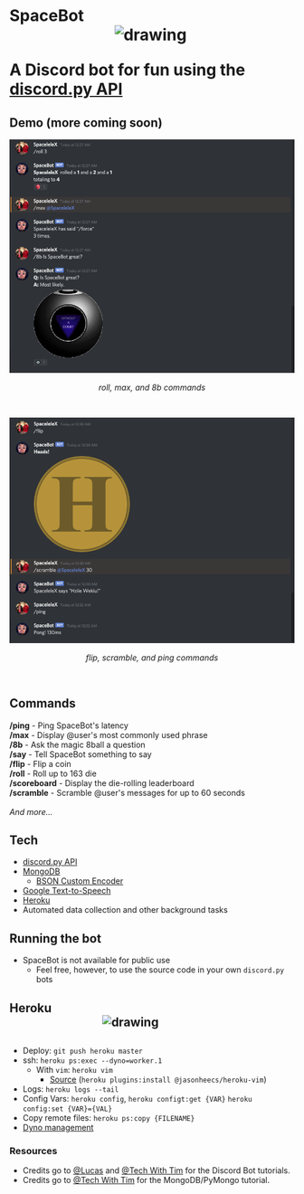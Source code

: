 <p align="center"><h1>SpaceBot&nbsp;&nbsp;&nbsp;&nbsp;&nbsp;&nbsp;&nbsp;&nbsp;&nbsp;&nbsp;&nbsp;&nbsp;&nbsp;&nbsp;&nbsp;&nbsp;&nbsp;&nbsp;&nbsp;&nbsp;&nbsp;&nbsp;&nbsp;&nbsp;&nbsp;&nbsp;&nbsp;&nbsp;&nbsp;&nbsp;&nbsp;&nbsp;&nbsp;&nbsp;&nbsp;&nbsp;&nbsp;&nbsp;&nbsp;&nbsp;&nbsp;&nbsp;&nbsp;&nbsp;&nbsp;&nbsp;&nbsp;&nbsp;&nbsp;&nbsp;&nbsp;&nbsp;&nbsp;&nbsp;&nbsp;&nbsp;&nbsp;&nbsp;&nbsp;&nbsp;&nbsp;&nbsp;&nbsp;&nbsp;&nbsp;&nbsp;&nbsp;&nbsp;&nbsp;&nbsp;&nbsp;&nbsp;&nbsp;&nbsp;&nbsp;&nbsp;&nbsp;&nbsp;&nbsp;&nbsp;&nbsp;&nbsp;&nbsp;&nbsp;<img src="https://image.flaticon.com/icons/svg/2111/2111370.svg" alt="drawing" width="100"/></p>

<!-- # SpaceBot  -->
**A Discord bot for fun using the [discord.py API](https://discordpy.readthedocs.io/en/latest/index.html#)**

## Demo (more coming soon)
<p align="center"><img src="./assets/demo1.png" alt="graph"/>
  <p align="center"><i>roll, max, and 8b commands</i></p><br/>
</p>
<p align="center"><img src="./assets/demo2.png" alt="graph"/>
  <p align="center"><i>flip, scramble, and ping commands</i></p><br/>
</p>

## Commands
**/ping** - Ping SpaceBot's latency <br/>
**/max** - Display @user's most commonly used phrase <br/>
**/8b** - Ask the magic 8ball a question <br/>
**/say** - Tell SpaceBot something to say <br/>
**/flip** - Flip a coin <br/>
**/roll** - Roll up to 163 die <br/>
**/scoreboard** - Display the die-rolling leaderboard <br/>
**/scramble** - Scramble @user's messages for up to 60 seconds <br/>
<br/>
*And more...*

## Tech
- [discord.py API](https://discordpy.readthedocs.io/en/latest/index.html#)
- [MongoDB](https://www.mongodb.com/)
  - [BSON Custom Encoder](https://api.mongodb.com/python/current/examples/custom_type.html)
- [Google Text-to-Speech](https://pypi.org/project/gTTS/)
- [Heroku](https://www.heroku.com/)
- Automated data collection and other background tasks

## Running the bot
- SpaceBot is not available for public use
  - Feel free, however, to use the source code in your own `discord.py` bots
<p align="center"><h2>Heroku&nbsp;&nbsp;&nbsp;&nbsp;&nbsp;&nbsp;&nbsp;&nbsp;&nbsp;&nbsp;&nbsp;&nbsp;&nbsp;&nbsp;&nbsp;&nbsp;&nbsp;&nbsp;&nbsp;&nbsp;&nbsp;&nbsp;&nbsp;&nbsp;&nbsp;&nbsp;&nbsp;&nbsp;&nbsp;&nbsp;&nbsp;&nbsp;&nbsp;&nbsp;&nbsp;&nbsp;&nbsp;&nbsp;&nbsp;&nbsp;&nbsp;&nbsp;&nbsp;&nbsp;&nbsp;&nbsp;&nbsp;&nbsp;&nbsp;&nbsp;&nbsp;&nbsp;&nbsp;&nbsp;&nbsp;&nbsp;&nbsp;&nbsp;&nbsp;&nbsp;&nbsp;&nbsp;&nbsp;&nbsp;&nbsp;&nbsp;&nbsp;&nbsp;&nbsp;&nbsp;&nbsp;&nbsp;&nbsp;&nbsp;&nbsp;&nbsp;&nbsp;&nbsp;&nbsp;&nbsp;&nbsp;&nbsp;&nbsp;&nbsp;&nbsp;&nbsp;&nbsp;&nbsp;&nbsp;&nbsp;&nbsp;&nbsp;&nbsp;&nbsp;&nbsp;&nbsp;&nbsp;&nbsp;&nbsp;&nbsp;&nbsp;&nbsp;&nbsp;&nbsp;&nbsp;&nbsp;&nbsp;&nbsp;&nbsp;&nbsp;&nbsp;&nbsp;&nbsp;&nbsp;&nbsp;&nbsp;&nbsp;&nbsp;&nbsp;<img src="https://www.flaticon.com/svg/static/icons/svg/873/873120.svg" alt="drawing" width="50"/></p>

##
<!-- ## Heroku Commands  -->
- Deploy: `git push heroku master`
- ssh: `heroku ps:exec --dyno=worker.1`
  - With `vim`: `heroku vim`
    - [Source](https://stackoverflow.com/questions/12666799/what-text-editor-is-available-in-heroku-bash-shell) (`heroku plugins:install @jasonheecs/heroku-vim`)
- Logs: `heroku logs --tail`
- Config Vars: `heroku config`, `heroku configt:get {VAR}` `heroku config:set {VAR}={VAL}`
- Copy remote files: `heroku ps:copy {FILENAME}`
- [Dyno management](https://devcenter.heroku.com/articles/dynos)


### Resources
  - Credits go to [@Lucas](https://www.youtube.com/watch?v=nW8c7vT6Hl4) and [@Tech With Tim](https://www.youtube.com/watch?v=xdg39s4HSJQ&) for the Discord Bot tutorials.
  - Credits go to [@Tech With Tim](https://www.youtube.com/watch?v=rE_bJl2GAY8&) for the MongoDB/PyMongo tutorial.
